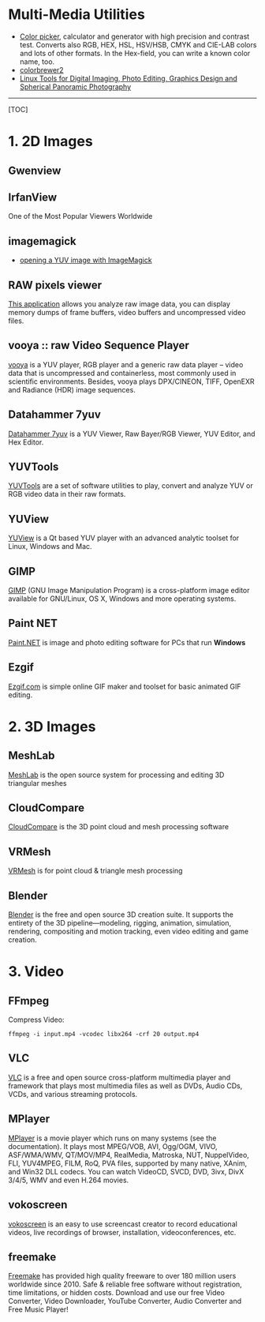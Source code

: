# Multi-Media Utilities

* [Color picker](http://colorizer.org/), calculator and generator with high precision and contrast test. Converts also RGB, HEX, HSL, HSV/HSB, CMYK and CIE-LAB colors and lots of other formats. In the Hex-field, you can write a known color name, too.
* [colorbrewer2](http://colorbrewer2.org)
* [Linux Tools for Digital Imaging, Photo Editing, Graphics Design and Spherical Panoramic Photography](http://www.yolinux.com/TUTORIALS/LinuxDigitalImaging.html)

-----

[TOC]

# 1. 2D Images

## Gwenview

## IrfanView
One of the Most Popular Viewers Worldwide

## imagemagick
* [opening a YUV image with ImageMagick](https://www.imagemagick.org/discourse-server/viewtopic.php?t=12037)

## RAW pixels viewer
[This application](http://rawpixels.net/) allows you analyze raw image data, you can display memory dumps of frame buffers, video buffers and uncompressed video files.

## vooya :: raw Video Sequence Player
[vooya](http://www.offminor.de/) is a YUV player, RGB player and a generic raw data player – video data that is uncompressed and containerless, most commonly used in scientific environments. Besides, vooya plays DPX/CINEON, TIFF, OpenEXR and Radiance (HDR) image sequences.

## Datahammer 7yuv
[Datahammer 7yuv](http://datahammer.de/) is a YUV Viewer, Raw Bayer/RGB Viewer, YUV Editor, and Hex Editor.

## YUVTools
[YUVTools](http://www.sunrayimage.com/) are a set of software utilities to play, convert and analyze YUV or RGB video data in their raw formats.

## YUView
[YUView](http://ient.github.io/YUView/) is a Qt based YUV player with an advanced analytic toolset for Linux, Windows and Mac.

## GIMP
[GIMP](https://www.gimp.org/) (GNU Image Manipulation Program) is a cross-platform image editor available for GNU/Linux, OS X, Windows and more operating systems.

## Paint NET
[Paint.NET](https://www.getpaint.net/index.html) is image and photo editing software for PCs that run **Windows**

## Ezgif
[Ezgif.com](https://ezgif.com/) is simple online GIF maker and toolset for basic animated GIF editing.

# 2. 3D Images

## MeshLab

[MeshLab](http://www.meshlab.net/) is the open source system for processing and editing 3D triangular meshes

## CloudCompare

[CloudCompare](http://www.cloudcompare.org/) is the 3D point cloud and mesh processing software

## VRMesh

[VRMesh](http://vrmesh.com/) is for point cloud & triangle mesh processing

## Blender
[Blender](https://www.blender.org/) is the free and open source 3D creation suite. It supports the entirety of the 3D pipeline—modeling, rigging, animation, simulation, rendering, compositing and motion tracking, even video editing and game creation.


# 3. Video

## FFmpeg

Compress Video:
```
ffmpeg -i input.mp4 -vcodec libx264 -crf 20 output.mp4
```

## VLC
[VLC](https://www.videolan.org/) is a free and open source cross-platform multimedia player and framework that plays most multimedia files as well as DVDs, Audio CDs, VCDs, and various streaming protocols.

## MPlayer
[MPlayer](http://www1.mplayerhq.hu) is a movie player which runs on many systems (see the documentation). It plays most MPEG/VOB, AVI, Ogg/OGM, VIVO, ASF/WMA/WMV, QT/MOV/MP4, RealMedia, Matroska, NUT, NuppelVideo, FLI, YUV4MPEG, FILM, RoQ, PVA files, supported by many native, XAnim, and Win32 DLL codecs. You can watch VideoCD, SVCD, DVD, 3ivx, DivX 3/4/5, WMV and even H.264 movies.

## vokoscreen
[vokoscreen](https://github.com/vkohaupt/vokoscreen) is an easy to use screencast creator to record educational videos, live recordings of browser, installation, videoconferences, etc.

## freemake

[Freemake](https://www.freemake.com/) has provided high quality freeware to over 180 million users worldwide since 2010. Safe & reliable free software without registration, time limitations, or hidden costs. Download and use our free Video Converter, Video Downloader, YouTube Converter, Audio Converter and Free Music Player!
